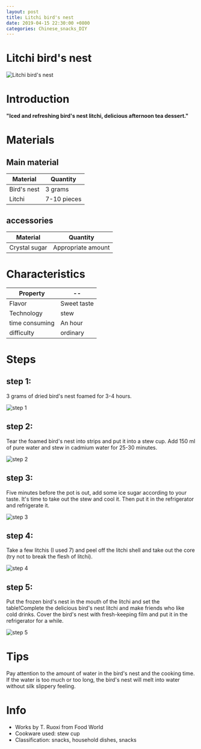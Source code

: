 ```yaml
---
layout: post
title: Litchi bird's nest
date: 2019-04-15 22:30:00 +0800
categories: Chinese_snacks_DIY
---
```


# Litchi bird's nest

![Litchi bird's nest]({{site.baseurl}}/img/432276/432276.jpg)

# Introduction

**"Iced and refreshing bird's nest litchi, delicious afternoon tea dessert."**

# Materials


## Main material

Material|Quantity
--|--
Bird's nest|3 grams
Litchi|7-10 pieces

## accessories

Material|Quantity
--|--
Crystal sugar|Appropriate amount

# Characteristics

Property|--
--|--
Flavor|Sweet taste
Technology|stew
time consuming|An hour
difficulty|ordinary

# Steps

## step 1:

3 grams of dried bird's nest foamed for 3-4 hours.

![step 1]({{site.baseurl}}/img/432276/1.jpg)

## step 2:

Tear the foamed bird's nest into strips and put it into a stew cup. Add 150 ml of pure water and stew in cadmium water for 25-30 minutes.

![step 2]({{site.baseurl}}/img/432276/2.jpg)

## step 3:

Five minutes before the pot is out, add some ice sugar according to your taste. It's time to take out the stew and cool it. Then put it in the refrigerator and refrigerate it.

![step 3]({{site.baseurl}}/img/432276/3.jpg)

## step 4:

Take a few litchis (I used 7) and peel off the litchi shell and take out the core (try not to break the flesh of litchi).

![step 4]({{site.baseurl}}/img/432276/4.jpg)

## step 5:

Put the frozen bird's nest in the mouth of the litchi and set the table!Complete the delicious bird's nest litchi and make friends who like cold drinks. Cover the bird's nest with fresh-keeping film and put it in the refrigerator for a while.

![step 5]({{site.baseurl}}/img/432276/5.jpg)

# Tips

Pay attention to the amount of water in the bird's nest and the cooking time. If the water is too much or too long, the bird's nest will melt into water without silk slippery feeling.

# Info

- Works by T. Ruoxi from Food World
- Cookware used: stew cup
- Classification: snacks, household dishes, snacks